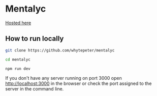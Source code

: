 # Mentalyc

[Hosted here](https://imentalyc.vercel.app)

## How to run locally

```bash
git clone https://github.com/whytepeter/mentalyc

cd mentalyc

npm run dev
```

If you don't have any server running on port 3000 open [http://localhost:3000](http://localhost:3000) in the browser or check the port assigned to the server in the command line.
